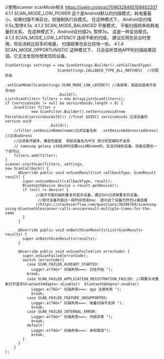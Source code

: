 




//使用scanner
scanMode相关  https://juejin.cn/post/7046328465108402207
4.1.1 SCAN_MODE_LOW_POWER
这个是Android默认的扫描模式，耗电量最小。如果扫描不再前台，则强制执行此模式。
在这种模式下， Android会扫喵0.5s,暂停4.5s.
4.1.2 SCAN_MODE_BALANCED
平衡模式， 平衡扫描频率和耗电量的关系。
在这种模式下，Android会扫描2s, 暂停3s。 这是一种妥协模式。
4.1.3 SCAN_MODE_LOW_LATENCY
连续不断的扫描， 建议应用在前台时使用。但会消耗比较多的电量。 扫描结果也会比较快一些。
4.1.4 SCAN_MODE_OPPORTUNISTIC
这种模式下， 只会监听其他APP的扫描结果回调。它无法发现你想发现的设备。


```
ScanSettings settings = new ScanSettings.Builder().setCallbackType(
                        ScanSettings.CALLBACK_TYPE_ALL_MATCHES)  //匹配所有
                        .setScanMode(ScanSettings.SCAN_MODE_LOW_LATENCY) //高频率，低延迟适用于前台app
                        .build();
List<ScanFilter> filters = new ArrayList<ScanFilter>();
if (serviceUuids != null && serviceUuids.length > 0) {
    ScanFilter filter =
            new ScanFilter.Builder().setServiceUuid(new ParcelUuid(serviceUuids[0])) //final UUID[] serviceUuids 过滤设备的service uuid
                    .build();
    //filter.setDeviceName(name)过滤设备名称  .setDeviceAddress(address) //过滤address
    //过滤条件越多，兼容性越差  例如设备名为中文 部分机型编码不支持
    // samsung galaxy s10在同时设置uuid和name时，无法扫描到设备，但是设置任一个却可以               
    filters.add(filter);
}
scanner.startScan(filters, settings, 
new ScanCallback() {
      @Override public void onScanResult(int callbackType, ScanResult result) {
        super.onScanResult(callbackType, result);
        BluetoothDevice device = result.getDevice();
        if (null != device) {
              //由于可能扫描到重复的蓝牙设备，通过Set过滤掉重复的设备。 
               //部分设备可能过一段时间改变mac  提示这个设备仍然可以被连接
              //https://stackoverflow.com/questions/36296769/scanning-using-bluetoothlescanner-calls-onscanresult-multiple-times-for-the-same
        }
      }

      @Override public void onBatchScanResults(List<ScanResult> results) {
        super.onBatchScanResults(results);
      }

      @Override public void onScanFailed(int errorCode) {
        super.onScanFailed(errorCode);
        switch (errorCode){
          case SCAN_FAILED_ALREADY_STARTED:
            Logger.e(TAG+" 扫描失败===: 已经开始 ");
          break;
          case SCAN_FAILED_APPLICATION_REGISTRATION_FAILED: //需要关闭重新打开蓝牙bluetoothAdapter.disable()  bluetoothAdapter.enable()
            Logger.e(TAG+" 扫描失败===: app 注册失败 ");
            break;
          case SCAN_FAILED_FEATURE_UNSUPPORTED:
            Logger.e(TAG+" 扫描失败===: 电量扫描不支持 ");
            break;
          case SCAN_FAILED_INTERNAL_ERROR:
            Logger.e(TAG+" 扫描失败===: 内部异常 ");
            break;
          default:
            Logger.e(TAG+" 扫描失败===: 未知错误");
            break;
        }
      }
    }
);
```